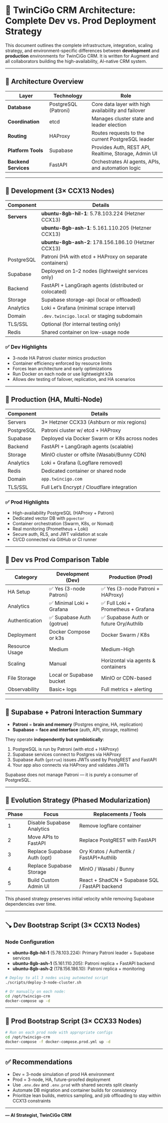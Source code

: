 # 🧠 TwinCiGo CRM Architecture: Complete Dev vs. Prod Deployment Strategy

This document outlines the complete infrastructure, integration, scaling strategy, and environment-specific differences between **development** and **production** environments for TwinCiGo CRM. It is written for Augment and all collaborators building the high-availability, AI-native CRM system.

---

## 🎯 Architecture Overview

| Layer                | Technology           | Role                                                 |
| -------------------- | -------------------- | ---------------------------------------------------- |
| **Database**         | PostgreSQL (Patroni) | Core data layer with high availability and failover  |
| **Coordination**     | etcd                 | Manages cluster state and leader election            |
| **Routing**          | HAProxy              | Routes requests to the current PostgreSQL leader     |
| **Platform Tools**   | Supabase             | Provides Auth, REST API, Realtime, Storage, Admin UI |
| **Backend Services** | FastAPI              | Orchestrates AI agents, APIs, and automation logic   |

---

## 🌱 Development (3× CCX13 Nodes)

| Component  | Details                                                 |
| ---------- | ------------------------------------------------------- |
| **Servers**    | **ubuntu-8gb-hil-1**: 5.78.103.224 (Hetzner CCX13)     |
|            | **ubuntu-8gb-ash-1**: 5.161.110.205 (Hetzner CCX13)     |
|            | **ubuntu-8gb-ash-2**: 178.156.186.10 (Hetzner CCX13)    |
| PostgreSQL | Patroni (HA with etcd + HAProxy on separate containers) |
| Supabase   | Deployed on 1–2 nodes (lightweight services only)       |
| Backend    | FastAPI + LangGraph agents (distributed or colocated)   |
| Storage    | Supabase storage-api (local or offloaded)               |
| Analytics  | Loki + Grafana (minimal scrape interval)                |
| Domain     | `.dev.twincigo.local` or staging subdomain              |
| TLS/SSL    | Optional (for internal testing only)                    |
| Redis      | Shared container on low-usage node                      |

### ✅ Dev Highlights

* 3-node HA Patroni cluster mimics production
* Container efficiency enforced by resource limits
* Forces lean architecture and early optimizations
* Run Docker on each node or use lightweight k3s
* Allows dev testing of failover, replication, and HA scenarios

---

## 🚀 Production (HA, Multi-Node)

| Component  | Details                                       |
| ---------- | --------------------------------------------- |
| Servers    | 3× Hetzner CCX33 (Ashburn or mix regions)     |
| PostgreSQL | Patroni cluster w/ etcd + HAProxy             |
| Supabase   | Deployed via Docker Swarm or K8s across nodes |
| Backend    | FastAPI + LangGraph agents (scalable)         |
| Storage    | MinIO cluster or offsite (Wasabi/Bunny CDN)   |
| Analytics  | Loki + Grafana (Logflare removed)             |
| Redis      | Dedicated container or shared node            |
| Domain     | `app.twincigo.com`                            |
| TLS/SSL    | Full Let’s Encrypt / Cloudflare integration   |

### ✅ Prod Highlights

* High-availability PostgreSQL (HAProxy + Patroni)
* Dedicated vector DB with `pgvector`
* Container orchestration (Swarm, K8s, or Nomad)
* Real monitoring (Prometheus + Loki)
* Secure auth, RLS, and JWT validation at scale
* CI/CD connected via GitHub or CI runner

---

## 🧩 Dev vs Prod Comparison Table

| Category       | Development (Dev)        | Production (Prod)                     |
| -------------- | ------------------------ | ------------------------------------- |
| HA Setup       | ✅ Yes (3-node Patroni)   | ✅ Yes (3-node Patroni + HAProxy)      |
| Analytics      | ✅ Minimal Loki + Grafana | ✅ Full Loki + Prometheus + Grafana    |
| Authentication | ✅ Supabase Auth (gotrue) | ✅ Supabase Auth or future Ory/Authlib |
| Deployment     | Docker Compose or k3s    | Docker Swarm / K8s                    |
| Resource Usage | Medium                   | Medium-High                           |
| Scaling        | Manual                   | Horizontal via agents & containers    |
| File Storage   | Local or Supabase bucket | MinIO or CDN-based                    |
| Observability  | Basic+ logs              | Full metrics + alerting               |

---

## 🔁 Supabase + Patroni Interaction Summary

* **Patroni** = **brain and memory** (Postgres engine, HA, replication)
* **Supabase** = **face and interface** (auth, API, storage, realtime)

They operate **independently but symbiotically**:

1. PostgreSQL is run by Patroni (with etcd + HAProxy)
2. Supabase services connect to Postgres via HAProxy
3. Supabase Auth (`gotrue`) issues JWTs used by PostgREST and FastAPI
4. Your app also connects via HAProxy and validates JWTs

Supabase does not manage Patroni — it is purely a consumer of PostgreSQL.

---

## 🚧 Evolution Strategy (Phased Modularization)

| Phase | Focus                       | Replacements / Tools                            |
| ----- | --------------------------- | ----------------------------------------------- |
| 1     | Disable Supabase Analytics  | Remove logflare container                       |
| 2     | Move APIs to FastAPI        | Replace PostgREST with FastAPI                  |
| 3     | Replace Supabase Auth (opt) | Ory Kratos / Authentik / FastAPI+Authlib        |
| 4     | Replace Supabase Storage    | MinIO / Wasabi / Bunny                          |
| 5     | Build Custom Admin UI       | React + ShadCN + Supabase SQL / FastAPI backend |

This phased strategy preserves initial velocity while removing Supabase dependencies over time.

---

## 🪠 Dev Bootstrap Script (3× CCX13 Nodes)

### Node Configuration
- **ubuntu-8gb-hil-1** (5.78.103.224): Primary Patroni leader + Supabase services
- **ubuntu-8gb-ash-1** (5.161.110.205): Patroni replica + FastAPI backend
- **ubuntu-8gb-ash-2** (178.156.186.10): Patroni replica + monitoring

```bash
# Deploy to all 3 nodes using automated script
./scripts/deploy-3-node-cluster.sh

# Or manually on each node:
cd /opt/twincigo-crm
docker-compose up -d
```

---

## 🚀 Prod Bootstrap Script (3× CCX33 Nodes)

```bash
# Run on each prod node with appropriate configs
cd /opt/twincigo-crm
docker-compose -f docker-compose.prod.yml up -d
```

---

## ✅ Recommendations

* Dev = 3-node simulation of prod HA environment
* Prod = 3-node, HA, future-proofed deployment
* Use `.env.dev` and `.env.prod` with shared secrets split cleanly
* Automate DB migration and container builds for consistency
* Prioritize lean builds, metrics sampling, and job offloading to stay within CCX13 constraints

---

**— AI Strategist, TwinCiGo CRM**
